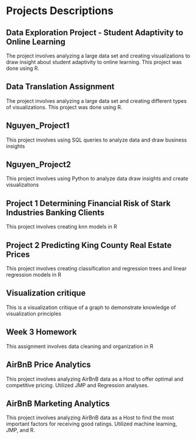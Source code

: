 # Projects Descriptions

## Data Exploration Project - Student Adaptivity to Online Learning
The project involves analyzing a large data set and creating visualizations to draw insight about student adaptivity to online learning. This project was done using R. 

## Data Translation Assignment
The project involves analyzing a large data set and creating different types of visualizations. This project was done using R. 

## Nguyen_Project1
This project involves using SQL queries to analyze data and draw business insights

## Nguyen_Project2
This project involves using Python to analyze data draw insights and create visualizations

## Project 1 Determining Financial Risk of Stark Industries Banking Clients
This project involves creating knn models in R

## Project 2 Predicting King County Real Estate Prices
This project involves creating classification and regression trees and linear regression models in R

## Visualization critique
This is a visualization critique of a graph to demonstrate knowledge of visualization principles

## Week 3 Homework
This assignment involves data cleaning and organization in R

## AirBnB Price Analytics
This project involves analyzing AirBnB data as a Host to offer optimal and competitive pricing. Utilized JMP and Regression analyses.

## AirBnB Marketing Analytics
This project involves analyzing AirBnB data as a Host to find the most important factors for receiving good ratings. Utilized machine learning, JMP, and R.
